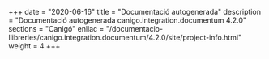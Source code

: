 +++
date        = "2020-06-16"
title       = "Documentació autogenerada"
description = "Documentació autogenerada canigo.integration.documentum 4.2.0"
sections    = "Canigó"
enllac		= "/documentacio-llibreries/canigo.integration.documentum/4.2.0/site/project-info.html"
weight      = 4
+++
